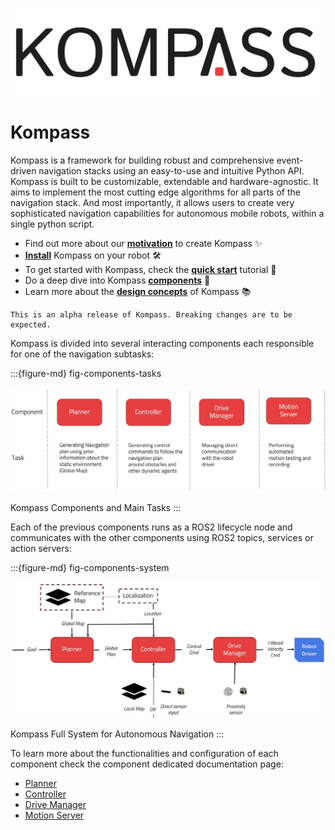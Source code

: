 ![Logo](_static/Kompass_dark.png)

# Kompass

Kompass is a framework for building robust and comprehensive event-driven navigation stacks using an easy-to-use and intuitive Python API. Kompass is built to be customizable, extendable and hardware-agnostic. It aims to implement the most cutting edge algorithms for all parts of the navigation stack. And most importantly, it allows users to create very sophisticated navigation capabilities for autonomous mobile robots, within a single python script.

- Find out more about our [**motivation**](why.md) to create Kompass ✨
- [**Install**](install.md) Kompass on your robot 🛠️
- To get started with Kompass, check the [**quick start**](quick_start.md) tutorial 🚀
- Do a deep dive into Kompass [**components**](navigation/index.md) 🤖
- Learn more about the [**design concepts**](design/index.md) of Kompass 📚

```{note}
This is an alpha release of Kompass. Breaking changes are to be expected.
```

Kompass is divided into several interacting components each responsible for one of the navigation subtasks:

:::{figure-md} fig-components-tasks

<img src="_static/images/diagrams/system_components.jpg" alt="Kompass Components Tasks" width="1000px">

Kompass Components and Main Tasks
:::

Each of the previous components runs as a ROS2 lifecycle node and communicates with the other components using ROS2 topics, services or action servers:

:::{figure-md} fig-components-system

<img src="_static/images/diagrams/system_graph.jpg" alt="Kompass Full System" width="1000px">

Kompass Full System for Autonomous Navigation
:::

To learn more about the functionalities and configuration of each component check the component dedicated documentation page:

- [Planner](navigation/path_planning.md)
- [Controller](navigation/control.md)
- [Drive Manager](navigation/driver.md)
- [Motion Server](navigation/motion_server.md)
